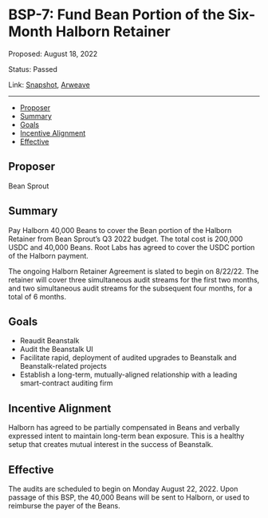 # BSP-7: Fund Bean Portion of the Six-Month Halborn Retainer

Proposed: August 18, 2022

Status: Passed

Link: [Snapshot](https://snapshot.org/#/wearebeansprout.eth/proposal/0x7b2d54f3691fa65fc784e3398425d518eab93d233f3ad0abd3d87b572cf5ab2f), [Arweave](https://arweave.net/D-nLwkCHd_lIb6qCmF5HDL817XGJ1GfehtFpY4lxE40)

---

- [Proposer](#proposer)
- [Summary](#summary)
- [Goals](#goals)
- [Incentive Alignment](#incentive-alignment)
- [Effective](#effective)

## Proposer

Bean Sprout

## Summary

Pay Halborn 40,000 Beans to cover the Bean portion of the Halborn Retainer from Bean Sprout’s Q3 2022 budget. The total cost is 200,000 USDC and 40,000 Beans. Root Labs has agreed to cover the USDC portion of the Halborn payment.

The ongoing Halborn Retainer Agreement is slated to begin on 8/22/22. The retainer will cover three simultaneous audit streams for the first two months, and two simultaneous audit streams for the subsequent four months, for a total of 6 months.

## Goals

* Reaudit Beanstalk
* Audit the Beanstalk UI
* Facilitate rapid, deployment of audited upgrades to Beanstalk and Beanstalk-related projects
* Establish a long-term, mutually-aligned relationship with a leading smart-contract auditing firm

## Incentive Alignment

Halborn has agreed to be partially compensated in Beans and verbally expressed intent to maintain long-term bean exposure. This is a healthy setup that creates mutual interest in the success of Beanstalk.

## Effective

The audits are scheduled to begin on Monday August 22, 2022. Upon passage of this BSP, the 40,000 Beans will be sent to Halborn, or used to reimburse the payer of the Beans.
